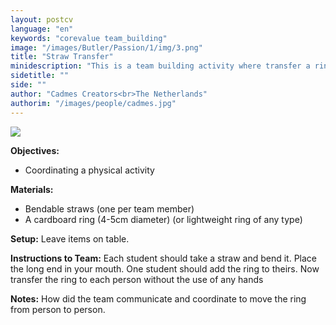 ```yaml
---
layout: postcv
language: "en"
keywords: "corevalue team_building"
image: "/images/Butler/Passion/1/img/3.png"
title: "Straw Transfer"
minidescription: "This is a team building activity where transfer a ring using only a straw."
sidetitle: ""
side: ""
author: "Cadmes Creators<br>The Netherlands"
authorim: "/images/people/cadmes.jpg"
---
```



<img src="/images/CoreValues/StrawTransfer.jpg" style="max-width: 100%">

<b>Objectives:</b>
- Coordinating a physical activity

<b>Materials:</b>
- Bendable straws (one per team member)
- A cardboard ring (4-5cm diameter) (or lightweight ring of any type)

<b>Setup:</b>
Leave items on table.

<b>Instructions to Team:</b>
Each student should take a straw and bend it. Place the long end in your mouth. One student should add the ring to theirs. Now transfer the ring to each person without the use of any hands

<b>Notes:</b>
How did the team communicate and coordinate to move the ring from person to person.




